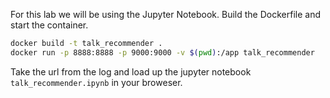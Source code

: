 For this lab we will be using the Jupyter Notebook.
Build the Dockerfile and start the container.

```bash
docker build -t talk_recommender .
docker run -p 8888:8888 -p 9000:9000 -v $(pwd):/app talk_recommender
```

Take the url from the log and load up the jupyter notebook  `talk_recommender.ipynb` in your broweser.